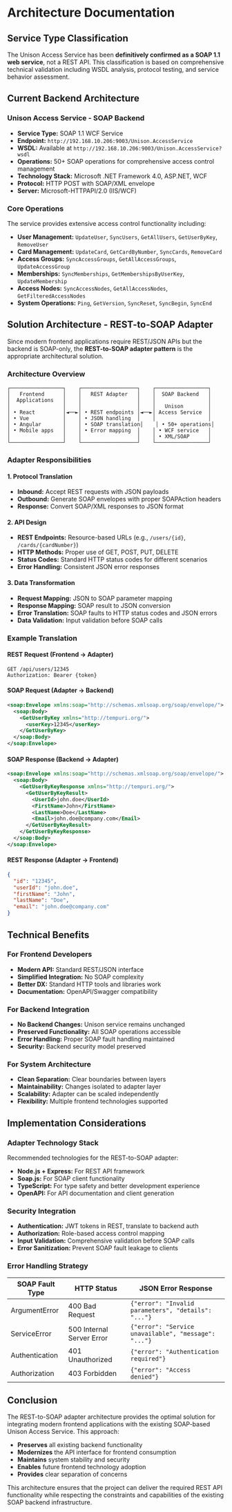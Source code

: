 # Architecture Documentation

## Service Type Classification

The Unison Access Service has been **definitively confirmed as a SOAP 1.1 web service**, not a REST API. This classification is based on comprehensive technical validation including WSDL analysis, protocol testing, and service behavior assessment.

## Current Backend Architecture

### Unison Access Service - SOAP Backend

- **Service Type:** SOAP 1.1 WCF Service
- **Endpoint:** `http://192.168.10.206:9003/Unison.AccessService`
- **WSDL:** Available at `http://192.168.10.206:9003/Unison.AccessService?wsdl`
- **Operations:** 50+ SOAP operations for comprehensive access control management
- **Technology Stack:** Microsoft .NET Framework 4.0, ASP.NET, WCF
- **Protocol:** HTTP POST with SOAP/XML envelope
- **Server:** Microsoft-HTTPAPI/2.0 (IIS/WCF)

### Core Operations

The service provides extensive access control functionality including:

- **User Management:** `UpdateUser`, `SyncUsers`, `GetAllUsers`, `GetUserByKey`, `RemoveUser`
- **Card Management:** `UpdateCard`, `GetCardByNumber`, `SyncCards`, `RemoveCard`
- **Access Groups:** `SyncAccessGroups`, `GetAllAccessGroups`, `UpdateAccessGroup`
- **Memberships:** `SyncMemberships`, `GetMembershipsByUserKey`, `UpdateMembership`
- **Access Nodes:** `SyncAccessNodes`, `GetAllAccessNodes`, `GetFilteredAccessNodes`
- **System Operations:** `Ping`, `GetVersion`, `SyncReset`, `SyncBegin`, `SyncEnd`

## Solution Architecture - REST-to-SOAP Adapter

Since modern frontend applications require REST/JSON APIs but the backend is SOAP-only, the **REST-to-SOAP adapter pattern** is the appropriate architectural solution.

### Architecture Overview

```text
┌─────────────────┐    ┌──────────────────┐    ┌─────────────────┐
│   Frontend      │    │   REST Adapter   │    │  SOAP Backend   │
│  Applications   │    │                  │    │                 │
│                 │    │                  │    │   Unison        │
│ • React         │◄──►│ • REST endpoints │◄──►│ Access Service  │
│ • Vue           │    │ • JSON handling  │    │                 │
│ • Angular       │    │ • SOAP translation│    │ • 50+ operations│
│ • Mobile apps   │    │ • Error mapping  │    │ • WCF service   │
│                 │    │                  │    │ • XML/SOAP      │
└─────────────────┘    └──────────────────┘    └─────────────────┘
```

### Adapter Responsibilities

#### 1. Protocol Translation

- **Inbound:** Accept REST requests with JSON payloads
- **Outbound:** Generate SOAP envelopes with proper SOAPAction headers
- **Response:** Convert SOAP/XML responses to JSON format

#### 2. API Design

- **REST Endpoints:** Resource-based URLs (e.g., `/users/{id}`, `/cards/{cardNumber}`)
- **HTTP Methods:** Proper use of GET, POST, PUT, DELETE
- **Status Codes:** Standard HTTP status codes for different scenarios
- **Error Handling:** Consistent JSON error responses

#### 3. Data Transformation

- **Request Mapping:** JSON to SOAP parameter mapping
- **Response Mapping:** SOAP result to JSON conversion
- **Error Translation:** SOAP faults to HTTP status codes and JSON errors
- **Data Validation:** Input validation before SOAP calls

### Example Translation

#### REST Request (Frontend → Adapter)

```http
GET /api/users/12345
Authorization: Bearer {token}
```

#### SOAP Request (Adapter → Backend)

```xml
<soap:Envelope xmlns:soap="http://schemas.xmlsoap.org/soap/envelope/">
  <soap:Body>
    <GetUserByKey xmlns="http://tempuri.org/">
      <userKey>12345</userKey>
    </GetUserByKey>
  </soap:Body>
</soap:Envelope>
```

#### SOAP Response (Backend → Adapter)

```xml
<soap:Envelope xmlns:soap="http://schemas.xmlsoap.org/soap/envelope/">
  <soap:Body>
    <GetUserByKeyResponse xmlns="http://tempuri.org/">
      <GetUserByKeyResult>
        <UserId>john.doe</UserId>
        <FirstName>John</FirstName>
        <LastName>Doe</LastName>
        <Email>john.doe@company.com</Email>
      </GetUserByKeyResult>
    </GetUserByKeyResponse>
  </soap:Body>
</soap:Envelope>
```

#### REST Response (Adapter → Frontend)

```json
{
  "id": "12345",
  "userId": "john.doe",
  "firstName": "John",
  "lastName": "Doe",
  "email": "john.doe@company.com"
}
```

## Technical Benefits

### For Frontend Developers

- **Modern API:** Standard REST/JSON interface
- **Simplified Integration:** No SOAP complexity
- **Better DX:** Standard HTTP tools and libraries work
- **Documentation:** OpenAPI/Swagger compatibility

### For Backend Integration

- **No Backend Changes:** Unison service remains unchanged
- **Preserved Functionality:** All SOAP operations accessible
- **Error Handling:** Proper SOAP fault handling maintained
- **Security:** Backend security model preserved

### For System Architecture

- **Clean Separation:** Clear boundaries between layers
- **Maintainability:** Changes isolated to adapter layer
- **Scalability:** Adapter can be scaled independently
- **Flexibility:** Multiple frontend technologies supported

## Implementation Considerations

### Adapter Technology Stack

Recommended technologies for the REST-to-SOAP adapter:

- **Node.js + Express:** For REST API framework
- **Soap.js:** For SOAP client functionality
- **TypeScript:** For type safety and better development experience
- **OpenAPI:** For API documentation and client generation

### Security Integration

- **Authentication:** JWT tokens in REST, translate to backend auth
- **Authorization:** Role-based access control mapping
- **Input Validation:** Comprehensive validation before SOAP calls
- **Error Sanitization:** Prevent SOAP fault leakage to clients

### Error Handling Strategy

| SOAP Fault Type | HTTP Status               | JSON Error Response                                  |
| --------------- | ------------------------- | ---------------------------------------------------- |
| ArgumentError   | 400 Bad Request           | `{"error": "Invalid parameters", "details": "..."}`  |
| ServiceError    | 500 Internal Server Error | `{"error": "Service unavailable", "message": "..."}` |
| Authentication  | 401 Unauthorized          | `{"error": "Authentication required"}`               |
| Authorization   | 403 Forbidden             | `{"error": "Access denied"}`                         |

## Conclusion

The REST-to-SOAP adapter architecture provides the optimal solution for integrating modern frontend applications with the existing SOAP-based Unison Access Service. This approach:

- **Preserves** all existing backend functionality
- **Modernizes** the API interface for frontend consumption
- **Maintains** system stability and security
- **Enables** future frontend technology adoption
- **Provides** clear separation of concerns

This architecture ensures that the project can deliver the required REST API functionality while respecting the constraints and capabilities of the existing SOAP backend infrastructure.

